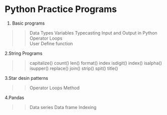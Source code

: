 # Python Practice Programs
1. Basic programs
  >>Data Types 
  >>Variables
  >>Typecasting 
  >>Input and Output in Python
  >>Operator
  >>Loops  
  >>User Define function
  
2.String Programs
  >>capitalize()
  >>count()
  >>len()
  >>format()
  >>index
  >>isdigit()
  >>index()
  >>isalpha()
  >>isupper()
  >>replace()
  >>join()
  >>strip()
  >>spit()
  >>title()
  
3.Star desin patterns
  >>Operator
  >>Loops
  >>Method
  
4.Pandas
  >>Data series
  >>Data frame
  >>Indexing

